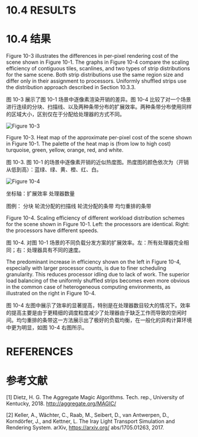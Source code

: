 # 10.4 RESULTS
# 10.4 结果

Figure 10-3 illustrates the differences in per-pixel rendering cost of the scene shown in Figure 10-1. The graphs in Figure 10-4 compare the scaling efficiency of contiguous tiles, scanlines, and two types of strip distributions for the same scene. Both strip distributions use the same region size and differ only in their assignment to processors. Uniformly shuffled strips use the distribution approach described in Section 10.3.3.

图 10-3 展示了图 10-1 场景中逐像素渲染开销的差异。图 10-4 比较了对一个场景进行连续的分块、扫描线、以及两种条带分布的扩展效率。两种条带分布使用同样的区域大小，区别仅在于分配给处理器的方式不同。

![Figure 10-3](./Figure_10-3.png)

Figure 10-3. Heat map of the approximate per-pixel cost of the scene shown in Figure 10-1. The palette of the heat map is (from low to high cost) turquoise, green, yellow, orange, red, and white.

图 10-3. 图 10-1 的场景中逐像素开销的近似热度图。热度图的颜色依次为（开销从低到高）：蓝绿、绿、黄、橙、红、白。

![Figure 10-4](./Figure_10-4.png)

坐标轴：扩展效率 处理器数量

图例： 分块 轮流分配的扫描线 轮流分配的条带 均匀重排的条带

Figure 10-4. Scaling efficiency of different workload distribution schemes for the scene shown in Figure 10-1. Left: the processors are identical. Right: the processors have different speeds.

图 10-4. 对图 10-1 场景的不同负载分发方案的扩展效率。左：所有处理器完全相同；右：处理器具有不同的速度。

The predominant increase in efficiency shown on the left in Figure 10-4, especially with larger processor counts, is due to finer scheduling granularity. This reduces processor idling due to lack of work. The superior load balancing of the uniformly shuffled strips becomes even more obvious in the common case of heterogeneous computing environments, as illustrated on the right in Figure 10-4.

图 10-4 左图中展示了效率的显著提高，特别是在处理器数目较大的情况下。效率的提高主要是由于更精细的调度粒度减少了处理器由于缺乏工作而导致的空闲时间。均匀重排的条带这一方法展示出了极好的负载均衡，在一般化的异构计算环境中更为明显，如图 10-4 右图所示。

# REFERENCES
# 参考文献

[1] Dietz, H. G. The Aggregate Magic Algorithms. Tech. rep., University of Kentucky, 2018.
http://aggregate.org/MAGIC/

[2] Keller, A., Wächter, C., Raab, M., Seibert, D., van Antwerpen, D., Korndörfer, J., and Kettner, L.
The Iray Light Transport Simulation and Rendering System. arXiv, https://arxiv.org/ abs/1705.01263, 2017.
